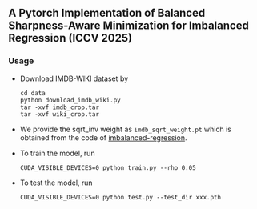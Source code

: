 ## A Pytorch Implementation of Balanced Sharpness-Aware Minimization for Imbalanced Regression (ICCV 2025)

### Usage
- Download IMDB-WIKI dataset by 
    ```
    cd data
    python download_imdb_wiki.py
    tar -xvf imdb_crop.tar
    tar -xvf wiki_crop.tar
    ```

- We provide the sqrt_inv weight as `imdb_sqrt_weight.pt` which is obtained from the code of [imbalanced-regression](https://github.com/YyzHarry/imbalanced-regression/blob/a6fdc45d45c04e6f5c40f43925bc66e580911084/imdb-wiki-dir/datasets.py#L64).

- To train the model, run 
    ```
    CUDA_VISIBLE_DEVICES=0 python train.py --rho 0.05
    ```

- To test the model, run 
    ```
    CUDA_VISIBLE_DEVICES=0 python test.py --test_dir xxx.pth
    ```
